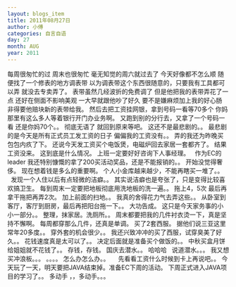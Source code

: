 ```yaml
---
layout: blogs_item
title: 2011年08月27日
author: 小傅
categories: 自言自语
day: 27
month: AUG
year: 2011
---
```




每周很匆忙的过
周末也很匆忙
毫无知觉的周六就过去了
今天好像都不怎么顺
随便找了一个修表的地方调表带
以为调表带这个东西很随意的，只要我有工具都可以弄
就没去专卖弄了。
表带虽然几经波折的免费调了
但是他把我的表带弄花了一点
还好在侧面不影响美观
一大早就跟他吵了好久
要不是嫌麻烦加上我的好心肠
非得要他赔块新的表带给我。
然后去把工资挂网银，拿到号码一看等70多个
你妈那里有这么多人等着银行开门办业务啊。
又跑到别的分行去，又拿了一个号码一看 还是你妈70个。。
彻底无语了
就回到原来等吧。
这还不是最悲剧的。。
最悲剧的是今天是所有正式员工发工资的日子
偏偏我的工资没有。。
弄的我还为昨晚买包包内疚了下。
还说今天发工资买个电饭煲，电磁炉回去家居一套都齐了。
结果工资没来。
这到底是什么情况。
上班一定要好好咨询下人事经理。
&nbsp;
作为EC的leader
我还特别慷慨的拿了200买活动奖品，还是不能报销的。。
开始没觉得奢侈。
现在想着钱是多么的重要啊。
个人小金库越来越少，不能再瞎买一堆了。。
&nbsp;
&nbsp;
发现一个人住以后有点轻微的洁癖。。
其实说洁癖也是夸张了，只是变得比较喜欢搞卫生。
每到周末一定要把地板彻底用洗地板的洗一遍。。
拖上4，5次
最后再拿干拖把再弄2次。
加上前面的扫地。。
我真的舍得花力气去弄这些。。
从卧室到客厅，客厅到厨房，最后再把阳台拖一下。。
大功告成。
这只是今天家务事的小小一部分。。
整理，抹家居。洗厕所。。
周末都要把我的几件衬衣烫一下，真是坚持不懈啊。
每周都穿那么几件，还真是单调。
买了2套西服。
据他们说三亚这里常年20多度。。
穿外套的机会很少。。
我还兴致冲冲的买了西服，试穿臭美了好久。。
花钱速度真是太可以了。。
决定后面就是准备买个做饭的。。
中秋买盒月饼给姐姐就不花钱了。。
存钱，存钱。
国庆去潜水。。
哈哈哈
&nbsp;
说道潜水。。。
我又想买冲浪板。。。
。。。。
怎么办怎么办。。
&nbsp;
&nbsp;
先看看工资什么时候到卡上再说吧。。
今天玩了一天，明天要把JAVA结束掉。准备EC下周的活动。
下周正式进入JAVA项目的学习了。。
多动手
，，多动手。。。


